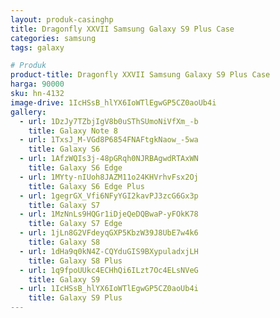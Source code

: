 ```yaml
---
layout: produk-casinghp
title: Dragonfly XXVII Samsung Galaxy S9 Plus Case
categories: samsung
tags: galaxy

# Produk
product-title: Dragonfly XXVII Samsung Galaxy S9 Plus Case
harga: 90000
sku: hn-4132
image-drive: 1IcHSsB_hlYX6IoWTlEgwGP5CZ0aoUb4i
gallery:
  - url: 1DzJy7TZbjIgV8b0uSThSUmoNiVfXm_-b
    title: Galaxy Note 8
  - url: 1TxsJ_M-VGd8P6854FNAFtgkNaow_-5wa
    title: Galaxy S6
  - url: 1AfzWQIs3j-48pGRqh0NJRBAgwdRTAxWN
    title: Galaxy S6 Edge
  - url: 1MYty-nIUoh8JAZM11o24KHVrhvFsx2Oj
    title: Galaxy S6 Edge Plus
  - url: 1gegrGX_Vfi6NFyYGI2kavPJ3zcG6Gx3p
    title: Galaxy S7
  - url: 1MzNnLs9HQGr1iDjeQeDQBwaP-yFOkK78
    title: Galaxy S7 Edge
  - url: 1jLn8G2VFdeyqGXP5KbzW39J8UbE7w4k6
    title: Galaxy S8
  - url: 1dHa9q0kN4Z-CQYduGIS9BXypuladxjLH
    title: Galaxy S8 Plus
  - url: 1q9fpoUUkc4ECHhQi6ILzt7Oc4ELsNVeG
    title: Galaxy S9
  - url: 1IcHSsB_hlYX6IoWTlEgwGP5CZ0aoUb4i
    title: Galaxy S9 Plus
---
```

